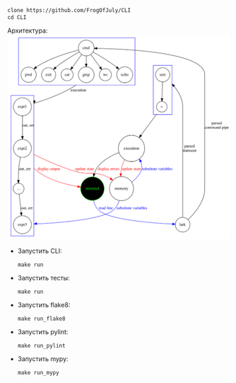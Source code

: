 ```shell
clone https://github.com/FrogOfJuly/CLI
cd CLI
```
Архитектура:
![](media/scheme.png?raw=true)



* Запустить CLI:
    ```shell
    make run
    ```

* Запустить тесты:
    ```shell
    make run
    ```

* Запустить flake8:
    ```shell
    make run_flake8
    ```
* Запустить pylint:
    ```shell
    make run_pylint
    ```
* Запустить mypy:
    ```shell
    make run_mypy
    ```